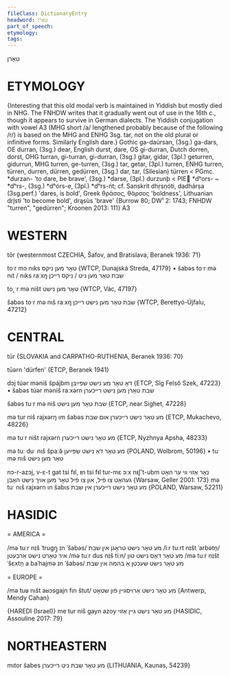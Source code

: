 ```yaml
---
fileClass: DictionaryEntry
headword: טאָרן
part_of_speech: 
etymology: 
tags: 
---
```

טאָרן

ETYMOLOGY
===========
{Interesting that this old modal verb is maintained in Yiddish but mostly died in NHG. The FNHDW writes that it gradually went out of use in the 16th c., though it appears to survive in German dialects.
The Yiddish conjugation with vowel A3 (MHG short /a/ lengthened probably because of the following /r/) is based on the MHG and ENHG 3sg. tar, not on the old plural or infinitive forms. Similarly English dare.}
Gothic ga-daúrsan, (3sg.) ga-dars, OE durran, (3sg.) dear, English durst, dare, OS gi-durran, Dutch dorren, dorst, OHG turran, gi-turran, gi-durran, (3sg.) gitar, gidar, (3pl.) geturren, gidurrun, MHG turren, ge-turren, (3sg.) tar, getar, (3pl.) turren, ENHG turren, türren, durren, dürren, gedürren, (3sg.) dar, tar, (Silesian) türren < PGmc. *durzan- 'to dare, be brave', (3sg.) *darse, (3pl.) durzunþ   < PIE *dʰors- ~ *dʰrs-, (3sg.) *dʰórs-e, (3pl.) *dʰrs-ńt; cf. Sanskrit dhṛṣṇóti, dadhárṣa (3sg.perf.) 'dares, is bold', Greek θράσος, θάρσος 'boldness', Lithuanian drį̃sti 'to become bold', drąsùs 'brave'
{Burrow 80; DW¹ 2: 1743; FNHDW "turren", "gedürren"; Kroonen 2013: 111}
A3

WESTERN
========

tōr {westernmost CZECHIA, Šafov, and Bratislava, Beranek 1936: 71}

toˑr mɔ nɩks טאָר מען ניקס {WTCP, Dunajská Streda, 47179}
	•	šabəs toˑr mə nɩt / nɩks raːxŋ שבת טאָר מען ניט / ניקס רייכן

to˰ˑr mə ništ טאָר מען נישט {WTCP, Vác, 47197}

šabəs toˑr mə nɩš raːxŋ שבת טאָר מען נישט רייכן {WTCP, Berettyó-Újfalu, 47212}

CENTRAL
========

tūr {SLOVAKIA and CARPATHO-RUTHENIA, Beranek 1936: 70}

tūərn 'dürfen' {ETCP, Beranek 1941}

dɔj túər məniš špájbm דאָ טאָר מע נישט שפּײַבן {ETCP, Sîg Felső Szek, 47223}
	•	šabəs túər məniš raːxərn שבת טאָרן מען נישט רייכערן

šabəs tuˑr mə niš שבת טאָר מען נישט {ETCP, near Sighet, 47228}

mə tur niš rajxərŋ ɩm šabəs מע טאָר נישט רייכערן אום שבת {ETCP, Mukachevo, 48226}

mə tuˑr ništ rajxərn מע טאָר נישט רייכערן {ETCP, Nyzhnya Apsha, 48233}

mə tuː duˑ nɩš špaː̃ə̃ מע טאָר דאָ נישט שפּײַען {POLAND, Wolbrom, 50196}
	•	tuˑ mə nɩš טאָר מען נישט

nɔ-r-azɔj, v-ɛ-t gat tsi fᵻl, ᵻn tsi fᵻl tur-mɛ ɔːx nᵻʃ't-ubm נאָר אַזוי ווי ער האָט געהאַט צו פֿיל, און צו פֿיל טאָר מען אויך נישט האָבן {Warsaw, Geller 2001: 173}
mə tuˑ nɩš rajxərn ɩn šabɩs מע טאָר נישט רייכערן אין שבת {POLAND, Warsaw, 52211}

HASIDIC
=======
= AMERICA = 

/mə tuːr nɪš ˈtrugŋ̩ ɪn ˈšabəs/ מע טאָר נישט טראָגן אין שבת
/iːr tuːrt nɪšt ˈarbətn̩/ איר טאָרט נישט אַרבעטן
/mə tuːr dus nɪš tiːn/ מע טאָר דאָס נישט טון
/mə tuːr nɪšt ˈšɛxtn̩ a baˈhajmə ɪn ˈšabəs/ מע טאָר נישט שעכטן אַ בהמה אין שבת

= EUROPE = 

/mə tuʁ nɩšt aʁɔsgajn fɩn štut/ מע טאָר נישט אַרויסגיין פֿון שטאָט {Antwerp, Mendy Cahan}

{HAREDI (Israel)}
me tur niš gayn azoy מע טאָר נישט גיין אַזוי {HASIDIC, Assouline 2017: 79}

NORTHEASTERN
==============

mɩtor šabes מע טאָר שבת ניט רייכערן {LITHUANIA, Kaunas, 54239}